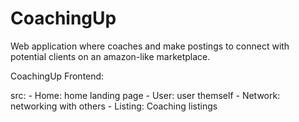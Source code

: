 # CoachingUp
Web application where coaches and make postings to connect with potential clients on an amazon-like marketplace.

CoachingUp Frontend:

src:
    - Home: home landing page
    - User: user themself
    - Network: networking with others
    - Listing: Coaching listings